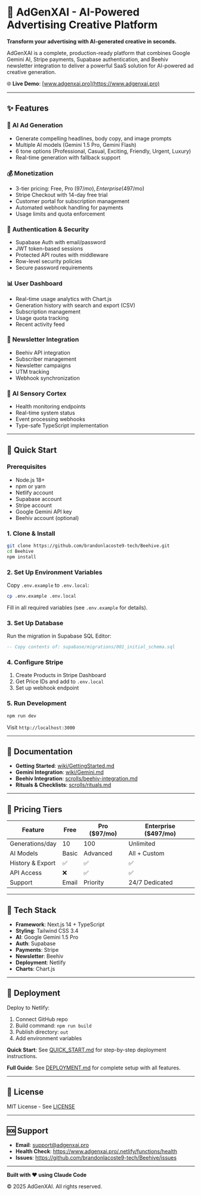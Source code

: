 # 🐝 AdGenXAI - AI-Powered Advertising Creative Platform

**Transform your advertising with AI-generated creative in seconds.**

AdGenXAI is a complete, production-ready platform that combines Google Gemini AI, Stripe payments, Supabase authentication, and Beehiv newsletter integration to deliver a powerful SaaS solution for AI-powered ad creative generation.

🌐 **Live Demo**: [www.adgenxai.pro](https://www.adgenxai.pro)

---

## ✨ Features

### 🎨 **AI Ad Generation**
- Generate compelling headlines, body copy, and image prompts
- Multiple AI models (Gemini 1.5 Pro, Gemini Flash)
- 6 tone options (Professional, Casual, Exciting, Friendly, Urgent, Luxury)
- Real-time generation with fallback support

### 💰 **Monetization**
- 3-tier pricing: Free, Pro ($97/mo), Enterprise ($497/mo)
- Stripe Checkout with 14-day free trial
- Customer portal for subscription management
- Automated webhook handling for payments
- Usage limits and quota enforcement

### 🔐 **Authentication & Security**
- Supabase Auth with email/password
- JWT token-based sessions
- Protected API routes with middleware
- Row-level security policies
- Secure password requirements

### 📊 **User Dashboard**
- Real-time usage analytics with Chart.js
- Generation history with search and export (CSV)
- Subscription management
- Usage quota tracking
- Recent activity feed

### 📧 **Newsletter Integration**
- Beehiv API integration
- Subscriber management
- Newsletter campaigns
- UTM tracking
- Webhook synchronization

### 🧠 **AI Sensory Cortex**
- Health monitoring endpoints
- Real-time system status
- Event processing webhooks
- Type-safe TypeScript implementation

---

## 🚀 Quick Start

### Prerequisites

- Node.js 18+
- npm or yarn
- Netlify account
- Supabase account
- Stripe account
- Google Gemini API key
- Beehiv account (optional)

### 1. Clone & Install

```bash
git clone https://github.com/brandonlacoste9-tech/Beehive.git
cd Beehive
npm install
```

### 2. Set Up Environment Variables

Copy `.env.example` to `.env.local`:

```bash
cp .env.example .env.local
```

Fill in all required variables (see `.env.example` for details).

### 3. Set Up Database

Run the migration in Supabase SQL Editor:
```sql
-- Copy contents of: supabase/migrations/001_initial_schema.sql
```

### 4. Configure Stripe

1. Create Products in Stripe Dashboard
2. Get Price IDs and add to `.env.local`
3. Set up webhook endpoint

### 5. Run Development

```bash
npm run dev
```

Visit `http://localhost:3000`

---

## 📖 Documentation

- **Getting Started**: [wiki/GettingStarted.md](wiki/GettingStarted.md)
- **Gemini Integration**: [wiki/Gemini.md](wiki/Gemini.md)
- **Beehiv Integration**: [scrolls/beehiv-integration.md](scrolls/beehiv-integration.md)
- **Rituals & Checklists**: [scrolls/rituals.md](scrolls/rituals.md)

---

## 🎯 Pricing Tiers

| Feature | Free | Pro ($97/mo) | Enterprise ($497/mo) |
|---------|------|--------------|----------------------|
| Generations/day | 10 | 100 | Unlimited |
| AI Models | Basic | Advanced | All + Custom |
| History & Export | ✅ | ✅ | ✅ |
| API Access | ❌ | ✅ | ✅ |
| Support | Email | Priority | 24/7 Dedicated |

---

## 🔧 Tech Stack

- **Framework**: Next.js 14 + TypeScript
- **Styling**: Tailwind CSS 3.4
- **AI**: Google Gemini 1.5 Pro
- **Auth**: Supabase
- **Payments**: Stripe
- **Newsletter**: Beehiv
- **Deployment**: Netlify
- **Charts**: Chart.js

---

## 🚢 Deployment

Deploy to Netlify:
1. Connect GitHub repo
2. Build command: `npm run build`
3. Publish directory: `out`
4. Add environment variables

**Quick Start**: See [QUICK_START.md](QUICK_START.md) for step-by-step deployment instructions.

**Full Guide**: See [DEPLOYMENT.md](DEPLOYMENT.md) for complete setup with all features.

---

## 📄 License

MIT License - See [LICENSE](LICENSE)

---

## 🆘 Support

- **Email**: support@adgenxai.pro
- **Health Check**: https://www.adgenxai.pro/.netlify/functions/health
- **Issues**: https://github.com/brandonlacoste9-tech/Beehive/issues

---

**Built with ❤️ using Claude Code**

© 2025 AdGenXAI. All rights reserved.